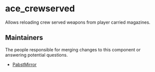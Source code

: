 ace_crewserved
==========

Allows reloading crew served weapons from player carried magazines.

## Maintainers

The people responsible for merging changes to this component or answering potential questions.

- [PabstMirror](https://github.com/PabstMirror)
